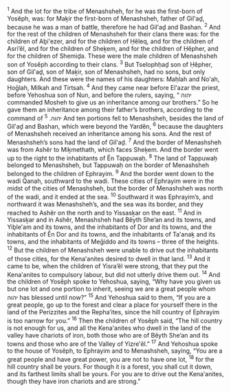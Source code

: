 <sup>1</sup> And the lot for the tribe of Menashsheh, for he was the first-born of Yosĕph, was: for Maḵir the first-born of Menashsheh, father of Gil‛aḏ, because he was a man of battle, therefore he had Gil‛aḏ and Bashan.
<sup>2</sup> And for the rest of the children of Menashsheh for their clans there was: for the children of Aḇi‛ezer, and for the children of Ḥĕleq, and for the children of Asri’ĕl, and for the children of Sheḵem, and for the children of Ḥĕpher, and for the children of Shemiḏa. These were the male children of Menashsheh son of Yosĕph according to their clans.
<sup>3</sup> But Tselophḥaḏ son of Ḥĕpher, son of Gil‛aḏ, son of Maḵir, son of Menashsheh, had no sons, but only daughters. And these were the names of his daughters: Maḥlah and No‛ah, Ḥoḡlah, Milkah and Tirtsah.
<sup>4</sup> And they came near before El‛azar the priest, before Yehoshua son of Nun, and before the rulers, saying, “ יהוה commanded Mosheh to give us an inheritance among our brothers.” So he gave them an inheritance among their father’s brothers, according to the command of יהוה.
<sup>5</sup> And ten portions fell to Menashsheh, besides the land of Gil‛aḏ and Bashan, which were beyond the Yardĕn,
<sup>6</sup> because the daughters of Menashsheh received an inheritance among his sons. And the rest of Menashsheh’s sons had the land of Gil‛aḏ.
<sup>7</sup> And the border of Menashsheh was from Ashĕr to Miḵmethath, which faces Sheḵem. And the border went up to the right to the inhabitants of Ĕn Tappuwaḥ.
<sup>8</sup> The land of Tappuwaḥ belonged to Menashsheh, but Tappuwaḥ on the border of Menashsheh belonged to the children of Ephrayim.
<sup>9</sup> And the border went down to the wadi Qanah, southward to the wadi. These cities of Ephrayim were in the midst of the cities of Menashsheh, but the border of Menashsheh was north of the wadi, and it ended at the sea.
<sup>10</sup> Southward it was Ephrayim’s, and northward it was Menashsheh’s, and the sea was its border, and they reached to Ashĕr on the north and to Yissasḵar on the east.
<sup>11</sup> And in Yissasḵar and in Ashĕr, Menashsheh had Bĕyth She’an and its towns, and Yiḇle‛am and its towns, and the inhabitants of Dor and its towns, and the inhabitants of Ĕn Dor and its towns, and the inhabitants of Ta‛anaḵ and its towns, and the inhabitants of Meḡiddo and its towns – three of the heights.
<sup>12</sup> But the children of Menashsheh were unable to drive out the inhabitants of those cities, for the Kena‛anites desired to dwell in that land.
<sup>13</sup> And it came to be, when the children of Yisra’ĕl were strong, that they put the Kena‛anites to compulsory labour, but did not utterly drive them out.
<sup>14</sup> And the children of Yosĕph spoke to Yehoshua, saying, “Why have you given us but one lot and one portion to inherit, seeing we are a great people whom יהוה has blessed until now?”
<sup>15</sup> And Yehoshua said to them, “If you are a great people, go up to the forest and clear a place for yourself there in the land of the Perizzites and the Repha’ites, since the hill country of Ephrayim is too narrow for you.”
<sup>16</sup> Then the children of Yosĕph said, “The hill country is not enough for us, and all the Kena‛anites who dwell in the land of the valley have chariots of iron, both those who are of Bĕyth She’an and its towns and those who are of the Valley of Yizre‛ĕl.”
<sup>17</sup> And Yehoshua spoke to the house of Yosĕph, to Ephrayim and to Menashsheh, saying, “You are a great people and have great power, you are not to have one lot,
<sup>18</sup> for the hill country shall be yours. For though it is a forest, you shall cut it down, and its farthest limits shall be yours. For you are to drive out the Kena‛anites, though they have iron chariots and are strong.”
